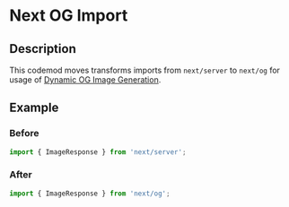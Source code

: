 # Next OG Import

## Description

This codemod moves transforms imports from `next/server` to `next/og` for usage of [Dynamic OG Image Generation](https://nextjs.org/docs/app/building-your-application/optimizing/metadata#dynamic-image-generation).

## Example

### Before

```jsx
import { ImageResponse } from 'next/server';
```

### After

```jsx
import { ImageResponse } from 'next/og';
```
